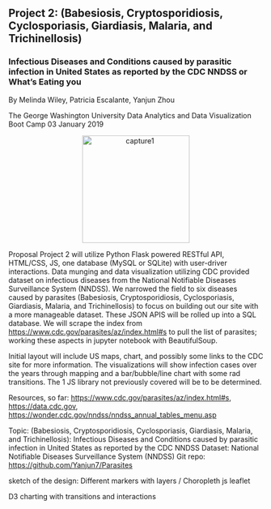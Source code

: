 ## Project 2: (Babesiosis, Cryptosporidiosis, Cyclosporiasis, Giardiasis, Malaria, and Trichinellosis)
### Infectious Diseases and Conditions caused by parasitic infection in United States as reported by the CDC NNDSS or What’s Eating you <br>
By Melinda Wiley, Patricia Escalante, Yanjun Zhou

The George Washington University Data Analytics and Data Visualization Boot Camp
03 January 2019

<p align="center">
  <img width="212" alt="capture1" src="https://user-images.githubusercontent.com/41865917/50668218-b69b1b80-0f8b-11e9-9f98-6d2bcd1d64b3.PNG">
</p>


Proposal
Project 2 will utilize Python Flask powered RESTful API, HTML/CSS, JS, one database (MySQL or SQLite) with user-driver interactions. Data munging and data visualization utilizing CDC provided dataset on infectious diseases from the National Notifiable Diseases Surveillance System (NNDSS). We narrowed the field to six diseases caused by parasites (Babesiosis, Cryptosporidiosis, Cyclosporiasis, Giardiasis, Malaria, and Trichinellosis) to focus on building out our site with a more manageable dataset. These JSON APIS will be rolled up into a SQL database. We will scrape the index from https://www.cdc.gov/parasites/az/index.html#s to pull the list of parasites; working these aspects in jupyter notebook with BeautifulSoup. 

Initial layout will include US maps, chart, and possibly some links to the CDC site for more information. The visualizations will show infection cases over the years through mapping and a bar/bubble/line chart with some rad transitions. The 1 JS library not previously covered will be to be determined. 

Resources, so far: https://www.cdc.gov/parasites/az/index.html#s, https://data.cdc.gov, https://wonder.cdc.gov/nndss/nndss_annual_tables_menu.asp

Topic: (Babesiosis, Cryptosporidiosis, Cyclosporiasis, Giardiasis, Malaria, and Trichinellosis): Infectious Diseases and Conditions caused by parasitic infection in United States as reported by the CDC NNDSS
Dataset: National Notifiable Diseases Surveillance System (NNDSS)
Git repo: https://github.com/Yanjun7/Parasites 

sketch of the design:
Different markers with layers / Choropleth js leaflet
   

D3 charting with transitions and interactions 
